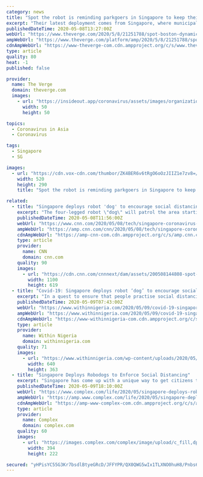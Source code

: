 ```yaml
---
category: news
title: "Spot the robot is reminding parkgoers in Singapore to keep their distance from one another"
excerpt: "Their latest deployment comes from Singapore, where municipal authorities are using Boston Dynamics’ four-legged Spot robot to remind park visitors to keep a safe distance from one another. Starting today,"
publishedDateTime: 2020-05-08T13:27:00Z
webUrl: "https://www.theverge.com/2020/5/8/21251788/spot-boston-dynamics-robot-singapore-park-social-distancing"
ampWebUrl: "https://www.theverge.com/platform/amp/2020/5/8/21251788/spot-boston-dynamics-robot-singapore-park-social-distancing"
cdnAmpWebUrl: "https://www-theverge-com.cdn.ampproject.org/c/s/www.theverge.com/platform/amp/2020/5/8/21251788/spot-boston-dynamics-robot-singapore-park-social-distancing"
type: article
quality: 80
heat: -1
published: false

provider:
  name: The Verge
  domain: theverge.com
  images:
    - url: "https://insideout.app/coronavirus/assets/images/organizations/theverge.com-50x50.jpg"
      width: 50
      height: 50

topics:
  - Coronavirus in Asia
  - Coronavirus

tags:
  - Singapore
  - SG

images:
  - url: "https://cdn.vox-cdn.com/thumbor/ZK4BER6v6tRgO6oOzJIIZ1e7zv8=/0x0:520x290/1400x933/filters:focal(219x104:301x186):no_upscale()/cdn.vox-cdn.com/uploads/chorus_image/image/66769854/Spot_robot_patrolling_Bishan_Ang_Mo_Kio_Park___The_Straits_Times.0.gif"
    width: 520
    height: 290
    title: "Spot the robot is reminding parkgoers in Singapore to keep their distance from one another"

related:
  - title: "Singapore deploys robot 'dog' to encourage social distancing"
    excerpt: "The four-legged robot \"dog\" will patrol the area starting this weekend and broadcast a pre-recorded message to visitors to remind them of the importance of social distancing, authorities said. The device will also be equipped with cameras that will scan the surroundings and help officials estimate the number of people gathering in parks,"
    publishedDateTime: 2020-05-08T11:56:00Z
    webUrl: "https://www.cnn.com/2020/05/08/tech/singapore-coronavirus-social-distancing-robot-intl-hnk/index.html"
    ampWebUrl: "https://amp.cnn.com/cnn/2020/05/08/tech/singapore-coronavirus-social-distancing-robot-intl-hnk/index.html"
    cdnAmpWebUrl: "https://amp-cnn-com.cdn.ampproject.org/c/s/amp.cnn.com/cnn/2020/05/08/tech/singapore-coronavirus-social-distancing-robot-intl-hnk/index.html"
    type: article
    provider:
      name: CNN
      domain: cnn.com
    quality: 90
    images:
      - url: "https://cdn.cnn.com/cnnnext/dam/assets/200508144808-spot-singapore-govtech-super-tease.jpeg"
        width: 1100
        height: 619
  - title: "Covid-19: Singapore deploys robot ‘dog’ to encourage social distancing (Photos)"
    excerpt: "In a quest to ensure that people practise social distancing as the world fights against the Coronavirus pandemic, Singapore has announced that henceforth it'll be deploying robot dogs."
    publishedDateTime: 2020-05-09T07:43:00Z
    webUrl: "https://www.withinnigeria.com/2020/05/09/covid-19-singapore-deploys-robot-dog-to-encourage-social-distancing-photos/"
    ampWebUrl: "https://www.withinnigeria.com/2020/05/09/covid-19-singapore-deploys-robot-dog-to-encourage-social-distancing-photos/amp/"
    cdnAmpWebUrl: "https://www-withinnigeria-com.cdn.ampproject.org/c/s/www.withinnigeria.com/2020/05/09/covid-19-singapore-deploys-robot-dog-to-encourage-social-distancing-photos/amp/"
    type: article
    provider:
      name: Within Nigeria
      domain: withinnigeria.com
    quality: 71
    images:
      - url: "https://www.withinnigeria.com/wp-content/uploads/2020/05/09/20200509_084247.jpg"
        width: 640
        height: 363
  - title: "Singapore Deploys Robodogs to Enforce Social Distancing"
    excerpt: "Singapore has come up with a unique way to get citizens to adhere to social distancing regulations. Reuters reported on Friday that authorities in Singapore are using a robot dog to enforce coronavirus guidelines."
    publishedDateTime: 2020-05-09T18:10:00Z
    webUrl: "https://www.complex.com/life/2020/05/singapore-deploys-robodogs-enforce-social-distancing"
    ampWebUrl: "https://amp.www.complex.com/life/2020/05/singapore-deploys-robodogs-enforce-social-distancing"
    cdnAmpWebUrl: "https://amp-www-complex-com.cdn.ampproject.org/c/s/amp.www.complex.com/life/2020/05/singapore-deploys-robodogs-enforce-social-distancing"
    type: article
    provider:
      name: Complex
      domain: complex.com
    quality: 60
    images:
      - url: "https://images.complex.com/complex/image/upload/c_fill,dpr_auto,f_auto,fl_lossy,g_center,h_222,q_auto,w_394/d6zttmzrqoexwmttcw7u.jpg"
        width: 394
        height: 222

secured: "yHPisYC55G3Kr7bsdlBtyeGRcD/JFFYPR/QX0QWG5wIx1TLXNO0huH8/Pnbs6sLw2GMSbAFlA/vwMHMuO3G/AQf+zdigouySLtD3pV7+hqlFDkL0gpJxggMyRbp0dyBBm4zKBvYv4NID9aTwZzPy6Knps7Svjylc92xsyKi+KRUbUkWGnCwjiiy/RrOfFGVnihqm7VmIe2UEhnGExZMPMuy8JQhu4uAnafWQxIVtGE1VjB4sroSU09w0Z+wqrj//0wbNeCKtxUPDhAmywBPNzl4JPyagBOXUPQNNvl2apN0vB0gigIKcelmIShkNZUoJ;oQMoE4wPAP+j4EftJaV+3A=="
---
```



